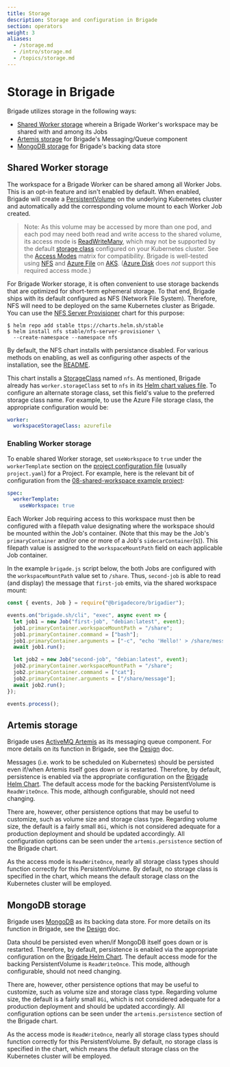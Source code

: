 ```yaml
---
title: Storage
description: Storage and configuration in Brigade
section: operators
weight: 3
aliases:
  - /storage.md
  - /intro/storage.md
  - /topics/storage.md
---
```


# Storage in Brigade

Brigade utilizes storage in the following ways:

  * [Shared Worker storage](#shared-worker-storage) wherein a Brigade Worker's
    workspace may be shared with and among its Jobs
  * [Artemis storage](#artemis-storage) for Brigade's Messaging/Queue component
  * [MongoDB storage](#mongodb-storage) for Brigade's backing data store

## Shared Worker storage

The workspace for a Brigade Worker can be shared among all Worker Jobs. This is
an opt-in feature and isn't enabled by default. When enabled, Brigade will
create a [PersistentVolume] on the underlying Kubernetes cluster and
automatically add the corresponding volume mount to each Worker Job created.

> Note: As this volume may be accessed by more than one pod, and each pod may
need both read and write access to the shared volume, its access mode is
[ReadWriteMany][Access Modes], which may not be supported by the default
[storage class] configured on your Kubernetes cluster. See the [Access Modes]
matrix for compatibility. Brigade is well-tested using [NFS] and [Azure File]
on [AKS]. ([Azure Disk] does *not* support this required access mode.)

For Brigade Worker storage, it is often convenient to use storage backends that
are optimized for short-term ephemeral storage. To that end, Brigade ships with
its default configured as NFS (Network File System). Therefore, NFS will need
to be deployed on the same Kubernetes cluster as Brigade. You can use the
[NFS Server Provisioner][NFS] chart for this purpose:

```console
$ helm repo add stable ttps://charts.helm.sh/stable
$ helm install nfs stable/nfs-server-provisioner \
  --create-namespace --namespace nfs
```

By default, the NFS chart installs with persistance disabled. For various
methods on enabling, as well as configuring other aspects of the installation,
see the [README][NFS].

This chart installs a [StorageClass][storage class] named `nfs`. As mentioned,
Brigade already has `worker.storageClass` set to `nfs` in its
[Helm chart values file][Helm chart values]. To configure an alternate storage
class, set this field's value to the preferred storage class name. For example,
to use the Azure File storage class, the appropriate configuration would be:

```yaml
worker:
  workspaceStorageClass: azurefile
```

[PersistentVolume]: https://kubernetes.io/docs/concepts/storage/persistent-volumes/
[Access Modes]: https://kubernetes.io/docs/concepts/storage/persistent-volumes/#access-modes
[storage class]: https://kubernetes.io/docs/concepts/storage/storage-classes/
[NFS]: https://github.com/kubernetes-sigs/nfs-ganesha-server-and-external-provisioner/tree/master/deploy/helm
[Azure File]: https://azure.microsoft.com/en-us/services/storage/files/
[AKS]: https://azure.microsoft.com/en-us/services/kubernetes-service/
[Azure Disk]: https://azure.microsoft.com/en-us/services/storage/disks/
[Helm chart values]: https://github.com/brigadecore/brigade/blob/v2/charts/brigade/values.yaml

### Enabling Worker storage

To enable shared Worker storage, set `useWorkspace` to `true` under the
`workerTemplate` section on the [project configuration file][project file]
(usually `project.yaml`) for a Project. For example, here is the relevant bit
of configuration from the [08-shared-workspace example project]:

```yaml
spec:
  workerTemplate:
    useWorkspace: true
```

Each Worker Job requiring access to this workspace must then be configured with
a filepath value designating where the workspace should be mounted within the
Job's container. (Note that this may be the Job's `primaryContainer` and/or one
or more of a Job's `sidecarContainer`(s)). This filepath value is assigned to
the `workspaceMountPath` field on each applicable Job container.

In the example `brigade.js` script below, the both Jobs are configured with the
`workspaceMountPath` value set to `/share`. Thus, `second-job` is able to read
(and display) the message that `first-job` emits, via the shared workspace
mount:

```javascript
const { events, Job } = require("@brigadecore/brigadier");

events.on("brigade.sh/cli", "exec", async event => {
  let job1 = new Job("first-job", "debian:latest", event);
  job1.primaryContainer.workspaceMountPath = "/share";
  job1.primaryContainer.command = ["bash"];
  job1.primaryContainer.arguments = ["-c", "echo 'Hello!' > /share/message"];
  await job1.run();

  let job2 = new Job("second-job", "debian:latest", event);
  job2.primaryContainer.workspaceMountPath = "/share";
  job2.primaryContainer.command = ["cat"];
  job2.primaryContainer.arguments = ["/share/message"];
  await job2.run();
});

events.process();
```

[project file]: /topics/project-developers/projects#project-definition-files
[08-shared-workspace example project]: https://github.com/brigadecore/brigade/blob/v2/examples/08-shared-workspace/project.yaml

## Artemis storage

Brigade uses [ActiveMQ Artemis] as its messaging queue component. For more
details on its function in Brigade, see the [Design] doc.

Messages (i.e. work to be scheduled on Kubernetes) should be persisted even
if/when Artemis itself goes down or is restarted. Therefore, by default,
persistence is enabled via the appropriate configuration on the
[Brigade Helm Chart][Helm chart values]. The default access mode for the
backing PersistentVolume is `ReadWriteOnce`. This mode, although configurable,
should not need changing.

There are, however, other persistence options that may be useful to customize,
such as volume size and storage class type. Regarding volume size, the default
is a fairly small `8Gi`, which is not considered adequate for a production
deployment and should be updated accordingly. All configuration options can be
seen under the `artemis.persistence` section of the Brigade chart.

As the access mode is `ReadWriteOnce`, nearly all storage class types should
function correctly for this PersistentVolume. By default, no storage class is
specified in the chart, which means the default storage class on the Kubernetes
cluster will be employed.

[Design]: /topics/design
[ActiveMQ Artemis]: https://activemq.apache.org/components/artemis/

## MongoDB storage

Brigade uses [MongoDB] as its backing data store. For more details on its
function in Brigade, see the [Design] doc.

Data should be persisted even when/if MongoDB itself goes down or is restarted.
Therefore, by default, persistence is enabled via the appropriate configuration
on the [Brigade Helm Chart][Helm chart values]. The default access mode for the
backing PersistentVolume is `ReadWriteOnce`. This mode, although configurable,
should not need changing.

There are, however, other persistence options that may be useful to customize,
such as volume size and storage class type. Regarding volume size, the default
is a fairly small `8Gi`, which is not considered adequate for a production
deployment and should be updated accordingly. All configuration options can be
seen under the `artemis.persistence` section of the Brigade chart.

As the access mode is `ReadWriteOnce`, nearly all storage class types should
function correctly for this PersistentVolume. By default, no storage class is
specified in the chart, which means the default storage class on the Kubernetes
cluster will be employed.

[MongoDB]: https://www.mongodb.com/

